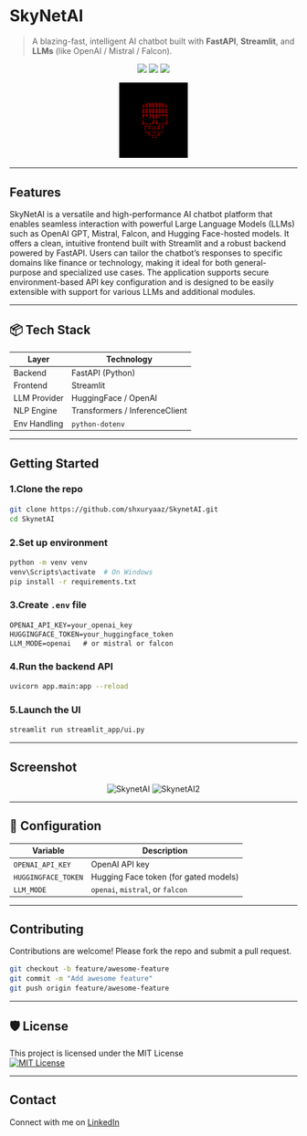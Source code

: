 # SkyNetAI

> A blazing-fast, intelligent AI chatbot built with **FastAPI**, **Streamlit**, and **LLMs** (like OpenAI / Mistral / Falcon).

<p align="center">
  <img src="https://img.shields.io/badge/Status-Active-success?style=flat-square" />
  <img src="https://img.shields.io/badge/License-MIT-green.svg?style=flat-square" />
  <img src="https://img.shields.io/badge/Powered%20By-LLM-blue?style=flat-square" />
</p>

<p align="center">
  <img src="skynet_logo.png" alt="SkyNet Logo" width="120"/>
</p>

---

## Features
SkyNetAI is a versatile and high-performance AI chatbot platform that enables seamless interaction with powerful Large Language Models (LLMs) such as OpenAI GPT, Mistral, Falcon, and Hugging Face-hosted models. It offers a clean, intuitive frontend built with Streamlit and a robust backend powered by FastAPI. Users can tailor the chatbot’s responses to specific domains like finance or technology, making it ideal for both general-purpose and specialized use cases. The application supports secure environment-based API key configuration and is designed to be easily extensible with support for various LLMs and additional modules.

---

## 📦 Tech Stack

| Layer         | Technology                   |
|---------------|-------------------------------|
| Backend       | FastAPI (Python)              |
| Frontend      | Streamlit                     |
| LLM Provider  | HuggingFace / OpenAI          |
| NLP Engine    | Transformers / InferenceClient|
| Env Handling  | `python-dotenv`               |

---

## Getting Started

### 1.Clone the repo

```bash
git clone https://github.com/shxuryaaz/SkynetAI.git
cd SkynetAI
```

### 2.Set up environment

```bash
python -m venv venv
venv\Scripts\activate  # On Windows
pip install -r requirements.txt
```

### 3.Create `.env` file

```env
OPENAI_API_KEY=your_openai_key
HUGGINGFACE_TOKEN=your_huggingface_token
LLM_MODE=openai   # or mistral or falcon
```

### 4.Run the backend API

```bash
uvicorn app.main:app --reload
```

### 5.Launch the UI

```bash
streamlit run streamlit_app/ui.py
```

---

## Screenshot

<p align="center">
  <img src="https://i.ibb.co/tMCVQKYH/initializing.png" width="700" alt="SkynetAI"/>
  <img src="https://i.ibb.co/svfc7VwX/final-screen.png" width="700" alt="SkynetAI2"/>
</p>

---

## 🔧 Configuration

| Variable             | Description                            |
|----------------------|----------------------------------------|
| `OPENAI_API_KEY`     | OpenAI API key                         |
| `HUGGINGFACE_TOKEN`  | Hugging Face token (for gated models)  |
| `LLM_MODE`           | `openai`, `mistral`, or `falcon`       |

---

## Contributing

Contributions are welcome! Please fork the repo and submit a pull request.

```bash
git checkout -b feature/awesome-feature
git commit -m "Add awesome feature"
git push origin feature/awesome-feature
```

---

## 🛡 License

This project is licensed under the MIT License  
[![MIT License](https://img.shields.io/badge/License-MIT-green.svg)](LICENSE)

---

## Contact

Connect with me on [LinkedIn](https://www.linkedin.com/in/shauryasingh28/)
